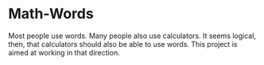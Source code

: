 # Math-Words
Most people use words.  Many people also use calculators.  It seems logical,
then, that calculators should also be able to use words.  This project is aimed
at working in that direction.

